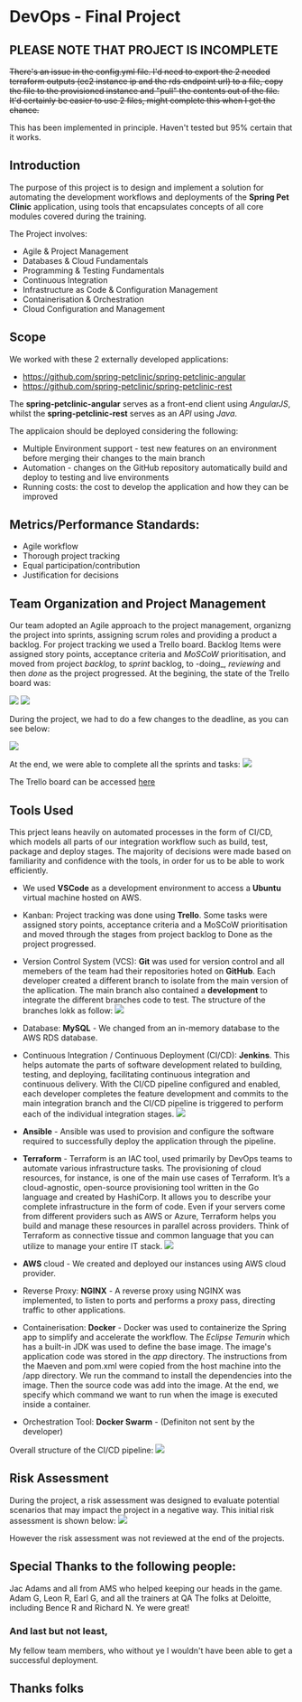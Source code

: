 # DevOps - Final Project

## PLEASE NOTE THAT PROJECT IS INCOMPLETE
~~There's an issue in the config.yml file. I'd need to export the 2 needed terraform outputs (ec2 instance ip and the rds endpoint url) to a file, copy the file to the provisioned instance and "pull" the contents out of the file. It'd certainly be easier to use 2 files, might complete this when I get the chance.~~

This has been implemented in principle. Haven't tested but 95% certain that it works.

## Introduction

The purpose of this project is to design and implement a solution for automating the development workflows and deployments of the **Spring Pet Clinic** application, using tools that encapsulates concepts of all core modules covered during the training. 

The Project involves:

* Agile & Project Management
* Databases & Cloud Fundamentals
* Programming & Testing Fundamentals
* Continuous Integration
* Infrastructure as Code & Configuration Management
* Containerisation & Orchestration
* Cloud Configuration and Management

## Scope 

We worked with these 2 externally developed applications:

* https://github.com/spring-petclinic/spring-petclinic-angular
* https://github.com/spring-petclinic/spring-petclinic-rest

The **spring-petclinic-angular** serves as a front-end client using _AngularJS_, whilst the **spring-petclinic-rest** serves as an _API_ using _Java_.

The applicaion should be deployed considering the following:
* Multiple Environment support - test new features on an environment before merging their changes to the main branch
* Automation - changes on the GitHub repository automatically build and deploy to testing and live environments
* Running costs: the cost to develop the application and how they can be improved

## Metrics/Performance Standards:

- Agile workflow
- Thorough project tracking
- Equal participation/contribution
- Justification for decisions

## Team Organization and Project Management 

Our team adopted an Agile approach to the project management, organizng the project into sprints, assigning scrum roles and providing a product a backlog. For project tracking we used a Trello board. Backlog Items were assigned story points, acceptance criteria and _MoSCoW_ prioritisation, and moved from project _backlog_, to _sprint_ backlog, to -doing_, _reviewing_ and then _done_ as the project progressed. 
At the begining, the state of the Trello board was:

![](images/trello1.PNG)
![](images/trello2.PNG)

During the project, we had to do a few changes to the deadline, as you can see below:

![](images/trello3.png)

At the end, we were able to complete all the sprints and tasks:
![](images/trello4.png)

The Trello board can be accessed [here](https://trello.com/b/LcCodeyy/group-project) 

## Tools Used 

This prject leans heavily on automated processes in the form of CI/CD, which models all parts of our integration workflow such as build, test, package and deploy stages. The majority of decisions were made based on familiarity and confidence with the tools, in order for us to be able to work efficiently.

- We used **VSCode** as a development environment to access a **Ubuntu** virtual machine hosted on AWS.

- Kanban: Project tracking was done using **Trello**. Some tasks were assigned story points, acceptance criteria and a MoSCoW prioritisation and moved through the stages from project backlog to Done as the project progressed.

- Version Control System (VCS): **Git** was used for version control and all memebers of the team had their repositories hoted on **GitHub**. Each developer created a different branch to isolate from the main version of the apllication. The main branch also contained a **development** to integrate the different branches code to test. The structure of the branches lokk as follow:
 ![](images/github.PNG)

- Database: **MySQL** - We changed from an in-memory database to the AWS RDS database. 

- Continuous Integration / Continuous Deployment (CI/CD): **Jenkins**. This helps automate the parts of software development related to building, testing, and deploying, facilitating continuous integration and continuous delivery.
With the CI/CD pipeline configured and enabled, each developer completes the feature development and commits to the main integration branch and the CI/CD pipeline is triggered to perform each of the individual integration stages. 
![](images/jenkins.PNG)

- **Ansible** - Ansible was used to provision and configure the software required to successfully deploy the application through the pipeline.

- **Terraform** - Terraform is an IAC tool, used primarily by DevOps teams to automate various infrastructure tasks. The provisioning of cloud resources, for instance, is one of the main use cases of Terraform. It’s a cloud-agnostic, open-source provisioning tool written in the Go language and created by HashiCorp. It allows you to describe your complete infrastructure in the form of code. Even if your servers come from different providers such as AWS or Azure, Terraform helps you build and manage these resources in parallel across providers. Think of Terraform as connective tissue and common language that you can utilize to manage your entire IT stack.
![](images/terraform.png)

- **AWS** cloud - We created and deployed our instances using AWS cloud provider. 

- Reverse Proxy: **NGINX** - A reverse proxy using NGINX was implemented, to listen to ports and performs a proxy pass, directing traffic to other applications. 

- Containerisation: **Docker** - Docker was used to containerize the Spring app to simplify and accelerate the workflow. The _Eclipse Temurin_ which has a built-in JDK was used to define the base image. The image's application code was stored in the _app_ directory. The instructions from the Maeven and pom.xml were copied from the host machine into the /app directory. We run the command to install the dependencies into the image. Then the source code was add into the image. At the end, we specify which command we want to run when the image is executed inside a container. 

- Orchestration Tool: **Docker Swarm** - (Definiton not sent by the developer)

Overall structure of the CI/CD pipeline:
![](images/tools.png)

## Risk Assessment 

During the project, a risk assessment was designed to evaluate potential scenarios that may impact the project in a negative way. This initial risk assessment is shown below:
![](images/risk.PNG)

However the risk assessment was not reviewed at the end of the projects. 


## Special Thanks to the following people:
Jac Adams and all from AMS who helped keeping our heads in the game.
Adam G, Leon R, Earl G, and all the trainers at QA
The folks at Deloitte, including Bence R and Richard N. Ye were great!
### And last but not least,
My fellow team members, who without ye I wouldn't have been able to get a successful deployment.

## Thanks folks

